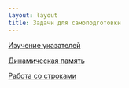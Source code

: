 ```yaml
---
layout: layout
title: Задачи для самоподготовки
---
```


[Изучение указателей](http://ivan.shell.tor.hu/x/1st-pointers.html)

[Динамическая память](http://ivan.shell.tor.hu/x/1st-malloc.html)

[Работа со строками](http://ivan.shell.tor.hu/x/1st-strings.html)
